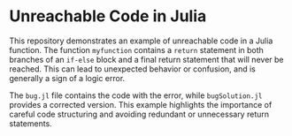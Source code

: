 # Unreachable Code in Julia
This repository demonstrates an example of unreachable code in a Julia function. The function `myfunction` contains a `return` statement in both branches of an `if-else` block and a final return statement that will never be reached. This can lead to unexpected behavior or confusion, and is generally a sign of a logic error.

The `bug.jl` file contains the code with the error, while `bugSolution.jl` provides a corrected version. This example highlights the importance of careful code structuring and avoiding redundant or unnecessary return statements.